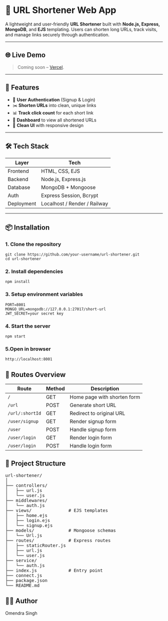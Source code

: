 # 🔗 URL Shortener Web App

A lightweight and user-friendly **URL Shortener** built with **Node.js, Express, MongoDB**, and **EJS** templating. Users can shorten long URLs, track visits, and manage links securely through authentication.

---

## 🌐 Live Demo

> Coming soon –  [Vercel](https://vercel.com).

---

## 🚀 Features

- 🔐 **User Authentication** (Signup & Login)
- ✂️ **Shorten URLs** into clean, unique links
- 📊 **Track click count** for each short link
- 📁 **Dashboard** to view all shortened URLs
- 🧼 **Clean UI** with responsive design

---

## 🛠 Tech Stack

| Layer        | Tech                          |
|--------------|-------------------------------|
| Frontend     | HTML, CSS, EJS                |
| Backend      | Node.js, Express.js           |
| Database     | MongoDB + Mongoose            |
| Auth         | Express Session, Bcrypt       |
| Deployment   | Localhost / Render / Railway  |

---

## 📦 Installation

### 1. Clone the repository
```
git clone https://github.com/your-username/url-shortener.git
cd url-shortener
```

### 2. Install dependencies
```
npm install
```
### 3. Setup environment variables
```
PORT=8001
MONGO_URL=mongodb://127.0.0.1:27017/short-url
JWT_SECRET=your secret key
```
### 4. Start the server
```
npm start
```
### 5.Open in browser
```
http://localhost:8001
```

## 🔁 Routes Overview

| Route           | Method | Description                 |
| --------------- | ------ | --------------------------- |
| `/`             | GET    | Home page with shorten form |
| `/url`          | POST   | Generate short URL          |
| `/url/:shortId` | GET    | Redirect to original URL    |
| `/user/signup`  | GET    | Render signup form          |
| `/user`         | POST   | Handle signup form          |
| `/user/login`   | GET    | Render login form           |
| `/user/login`   | POST   | Handle login form           |


## 📁 Project Structure

<pre>
url-shortener/
│
├── controllers/
│   ├── url.js
│   └── user.js
├── middlewares/             
│   └── auth.js
├── views/              # EJS templates
│   ├── home.ejs
│   ├── login.ejs
│   └── signup.ejs
├── models/             # Mongoose schemas
│   └── Url.js
├── routes/             # Express routes
│   ├── staticRouter.js
│   ├── url.js
│   └── user.js
├── service/             
│   └── auth.js       
├── index.js            # Entry point
├── connect.js
├── package.json
└── README.md
</pre>

## 🧑‍💻 Author
  
Omendra Singh


